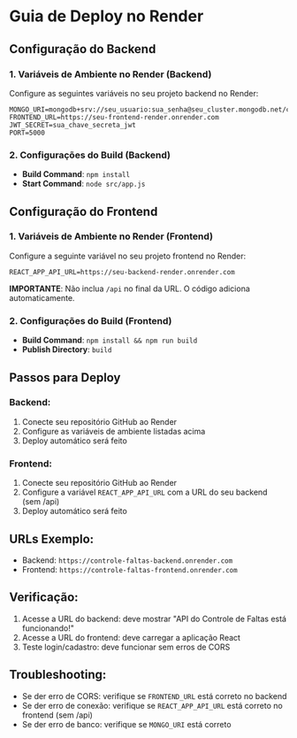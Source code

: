 # Guia de Deploy no Render

## Configuração do Backend

### 1. Variáveis de Ambiente no Render (Backend)
Configure as seguintes variáveis no seu projeto backend no Render:

```
MONGO_URI=mongodb+srv://seu_usuario:sua_senha@seu_cluster.mongodb.net/controle_faltas
FRONTEND_URL=https://seu-frontend-render.onrender.com
JWT_SECRET=sua_chave_secreta_jwt
PORT=5000
```

### 2. Configurações do Build (Backend)
- **Build Command**: `npm install`
- **Start Command**: `node src/app.js`

## Configuração do Frontend

### 1. Variáveis de Ambiente no Render (Frontend)
Configure a seguinte variável no seu projeto frontend no Render:

```
REACT_APP_API_URL=https://seu-backend-render.onrender.com
```

**IMPORTANTE**: Não inclua `/api` no final da URL. O código adiciona automaticamente.

### 2. Configurações do Build (Frontend)
- **Build Command**: `npm install && npm run build`
- **Publish Directory**: `build`

## Passos para Deploy

### Backend:
1. Conecte seu repositório GitHub ao Render
2. Configure as variáveis de ambiente listadas acima
3. Deploy automático será feito

### Frontend:
1. Conecte seu repositório GitHub ao Render
2. Configure a variável `REACT_APP_API_URL` com a URL do seu backend (sem /api)
3. Deploy automático será feito

## URLs Exemplo:
- Backend: `https://controle-faltas-backend.onrender.com`
- Frontend: `https://controle-faltas-frontend.onrender.com`

## Verificação:
1. Acesse a URL do backend: deve mostrar "API do Controle de Faltas está funcionando!"
2. Acesse a URL do frontend: deve carregar a aplicação React
3. Teste login/cadastro: deve funcionar sem erros de CORS

## Troubleshooting:
- Se der erro de CORS: verifique se `FRONTEND_URL` está correto no backend
- Se der erro de conexão: verifique se `REACT_APP_API_URL` está correto no frontend (sem /api)
- Se der erro de banco: verifique se `MONGO_URI` está correto 